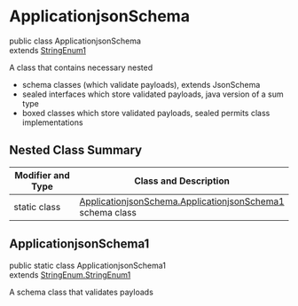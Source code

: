 # ApplicationjsonSchema
public class ApplicationjsonSchema<br>
extends [StringEnum1](../../../../../../../../../components/schemas/StringEnum.md#stringenum)

A class that contains necessary nested
- schema classes (which validate payloads), extends JsonSchema
- sealed interfaces which store validated payloads, java version of a sum type
- boxed classes which store validated payloads, sealed permits class implementations

## Nested Class Summary
| Modifier and Type | Class and Description |
| ----------------- | ---------------------- |
| static class | [ApplicationjsonSchema.ApplicationjsonSchema1](#applicationjsonschema1)<br> schema class |

## ApplicationjsonSchema1
public static class ApplicationjsonSchema1<br>
extends [StringEnum.StringEnum1](../../../../../../../../../components/schemas/StringEnum.md#stringenum1)

A schema class that validates payloads

